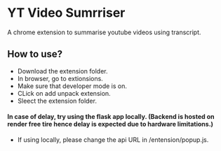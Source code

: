 # YT Video Sumrriser
A chrome extension to summarise youtube videos using transcript.



## How to use?
- Download the extension folder.
- In browser, go to extionsions.
- Make sure that developer mode is on.
- CLick on add unpack extension.
- Sleect the extension folder.

#### In case of delay, try using the flask app locally. (Backend is hosted on render free tire hence delay is expected due to hardware limitations.)
- If using locally, please change the api URL in /entension/popup.js.

